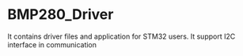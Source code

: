 # BMP280_Driver
 It contains driver files and application for STM32 users. It support I2C interface in communication
